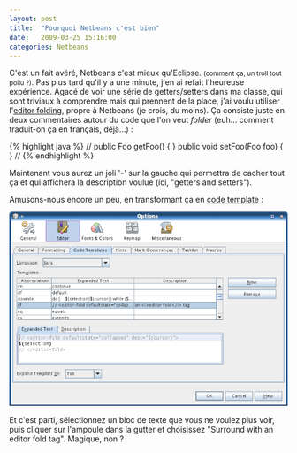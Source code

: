 ```yaml
---
layout: post
title:  "Pourquoi Netbeans c'est bien"
date:   2009-03-25 15:16:00
categories: Netbeans
---
```


<p>C'est un fait avéré, Netbeans c'est mieux qu'Eclipse. <small>(comment ça, un troll tout poilu ?)</small>. Pas plus tard qu'il y a une minute, j'en ai refait l'heureuse expérience. Agacé de voir une série de getters/setters dans ma classe, qui sont triviaux à comprendre mais qui prennent de la place, j'ai voulu utiliser l'<a href="http://wiki.netbeans.org/FaqCustomCodeFolds">editor folding</a>, propre à Netbeans (je crois, du moins). Ça consiste juste en deux commentaires autour du code que l'on veut <i>folder</i> (euh... comment traduit-on ça en français, déjà...) :

{% highlight java %}
// <editor-fold defaultstate="collapsed" desc="getters and setters">
public Foo getFoo() { }
public void setFoo(Foo foo) { }
// </editor-fold>
{% endhighlight %}

Maintenant vous aurez un joli '-' sur la gauche qui permettra de cacher tout ça et qui affichera la description voulue (ici, "getters and setters").</p>

<p>Amusons-nous encore un peu, en transformant ça en <a href="http://wiki.netbeans.org/Java_EditorUsersGuide#section-Java_EditorUsersGuide-HowToUseLiveTemplates">code template</a> :</p>
<img src="/images/netbeans/code-templates.png" alt="Code templates dans Netbeans" />

<p>Et c'est parti, sélectionnez un bloc de texte que vous ne voulez plus voir, puis cliquer sur l'ampoule dans la gutter et choisissez "Surround with an editor fold tag". Magique, non ?</p>
